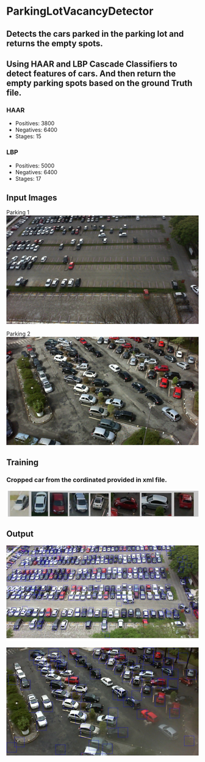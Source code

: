 # ParkingLotVacancyDetector
## Detects the cars parked in the parking lot and returns the empty spots.
## Using HAAR and LBP Cascade Classifiers to detect features of cars. And then return the empty parking spots based on the ground Truth file.

### HAAR 
* Positives: 3800 
* Negatives: 6400
* Stages: 15

### LBP
* Positives: 5000
* Negatives: 6400
* Stages: 17

## Input Images
Parking 1
![alt text](https://github.com/raj-shah14/ParkingLotVacancyDetector/blob/master/2012-09-13_07_23_29.jpg)

Parking 2
![alt text](https://github.com/raj-shah14/ParkingLotVacancyDetector/blob/master/2013-02-26_15_14_36.jpg)

## Training
### Cropped car from the cordinated provided in xml file.
![alt text](https://github.com/raj-shah14/ParkingLotVacancyDetector/blob/master/cropcar.jpg)

## Output
![alt text](https://github.com/raj-shah14/ParkingLotVacancyDetector/blob/master/cardetect.jpg)

![alt text](https://github.com/raj-shah14/ParkingLotVacancyDetector/blob/master/cardetect2.jpg)
